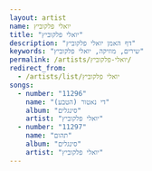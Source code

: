 ```yaml
---
layout: artist
name: יואלי פלקוביץ
title: "יואלי פלקוביץ"
description: "דף האמן יואלי פלקוביץ"
keywords: "שירים, מוזיקה, יואלי פלקוביץ"
permalink: /artists/יואלי-פלקוביץ/
redirect_from:
  - /artists/list/יואלי פלקוביץ
songs:
  - number: "11296"
    name: "די נאטור (הטבע)"
    album: "סינגלים"
    artist: "יואלי פלקוביץ"
  - number: "11297"
    name: "תהום"
    album: "סינגלים"
    artist: "יואלי פלקוביץ"
---
```

